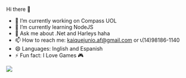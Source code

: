  Hi there 👋

- 🔭 I’m currently working on Compass UOL
- 🌱 I’m currently learning NodeJS
- 💬 Ask me about .Net and Harleys haha
- 📫 How to reach me: kaiquejunio.af@gmail.com or 📞(14)98186-1140
- 😄 Languages: Inglish and Espanish
- ⚡ Fun fact: I Love Games 🎮

<img src="{https://img.shields.io/badge/Microsoft%20SQL%20Server-CC2927?style=for-the-badge&logo=microsoft%20sql%20server&logoColor=white}" />



